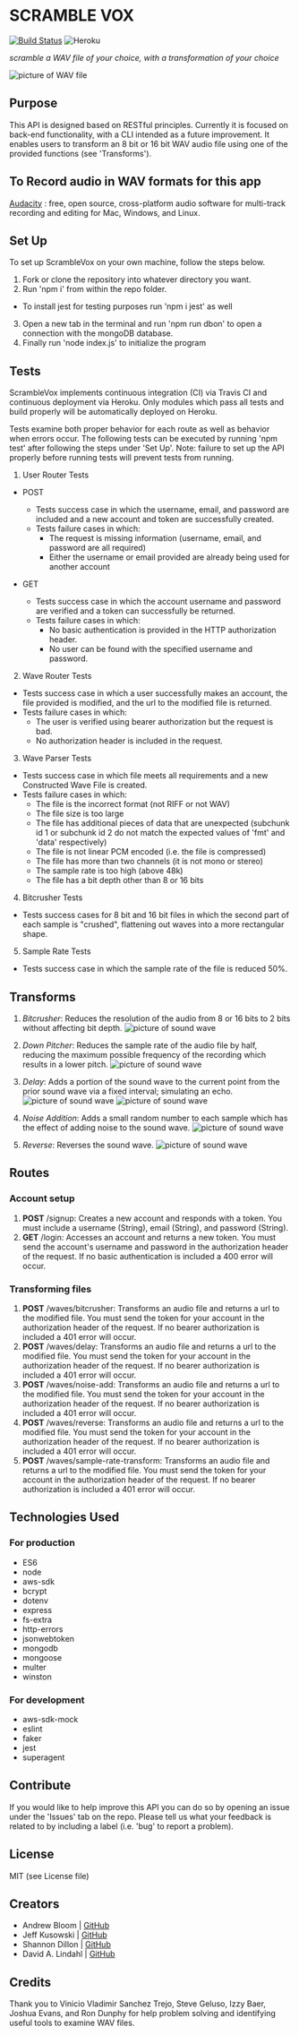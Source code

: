 # SCRAMBLE VOX
[![Build Status](https://travis-ci.org/ScrambleVox/server.svg?branch=readme)](https://travis-ci.org/ScrambleVox/server)
![Heroku](http://heroku-badge.herokuapp.com/?app=angularjs-crypto&style=flat&svg=1)


_scramble a WAV file of your choice, with a transformation of your choice_

![picture of WAV file](/assets/AudacityWAV.png)


## Purpose
This API is designed based on RESTful principles. Currently it is focused on back-end functionality, with a CLI intended as a future improvement. It enables users to transform an 8 bit or 16 bit WAV audio file using one of the provided functions (see 'Transforms').

## To Record audio in WAV formats for this app
[Audacity](https://www.audacityteam.org/) : free, open source, cross-platform audio software for multi-track recording and editing for Mac, Windows, and Linux.


## Set Up
To set up ScrambleVox on your own machine, follow the steps below.

1. Fork or clone the repository into whatever directory you want.
2. Run 'npm i' from within the repo folder.
  * To install jest for testing purposes run 'npm i jest' as well

3. Open a new tab in the terminal and run 'npm run dbon' to open a connection with the mongoDB database.
4. Finally run 'node index.js' to initialize the program


## Tests
ScrambleVox implements continuous integration (CI) via Travis CI and continuous deployment via Heroku. Only modules which pass all tests and build properly will be automatically deployed on Heroku.

Tests examine both proper behavior for each route as well as behavior when errors occur. The following tests can be executed by running 'npm test' after following the steps under 'Set Up'. Note: failure to set up the API properly before running tests will prevent tests from running.

1. User Router Tests
  * POST
    * Tests success case in which the username, email, and password are included and a new account and token are successfully created.
    * Tests failure cases in which:
      * The request is missing information (username, email, and password are all required)
      * Either the username or email provided are already being used for another account

  * GET
    * Tests success case in which the account username and password are verified and a token can successfully be returned.
    * Tests failure cases in which:
      * No basic authentication is provided in the HTTP authorization header.
      * No user can be found with the specified username and password.

2. Wave Router Tests
  * Tests success case in which a user successfully makes an account, the file provided is modified, and the url to the modified file is returned.
  * Tests failure cases in which:
    * The user is verified using bearer authorization but the request is bad.
    * No authorization header is included in the request.

3. Wave Parser Tests
  * Tests success case in which file meets all requirements and a new Constructed Wave File is created.
  * Tests failure cases in which:
    * The file is the incorrect format (not RIFF or not WAV)
    * The file size is too large
    * The file has additional pieces of data that are unexpected (subchunk id 1 or subchunk id 2 do not match the expected values of 'fmt' and 'data' respectively)
    * The file is not linear PCM encoded (i.e. the file is compressed)
    * The file has more than two channels (it is not mono or stereo)
    * The sample rate is too high (above 48k)
    * The file has a bit depth other than 8 or 16 bits

4. Bitcrusher Tests
  * Tests success cases for 8 bit and 16 bit files in which the second part of each sample is "crushed", flattening out waves into a more rectangular shape.

5. Sample Rate Tests
  * Tests success case in which the sample rate of the file is reduced 50%.

## Transforms
1. *Bitcrusher*: Reduces the resolution of the audio from 8 or 16 bits to 2 bits without affecting bit depth.
![picture of sound wave](/assets/bitcrusher.png)

2. *Down Pitcher*: Reduces the sample rate of the audio file by half, reducing the maximum possible frequency of the recording which results in a lower pitch.
![picture of sound wave](/assets/downpitcher.png)

3. *Delay*: Adds a portion of the sound wave to the current point from the prior sound wave via a fixed interval; simulating an echo.
![picture of sound wave](/assets/delay.png)
![picture of sound wave](/assets/delay2.png)

4. *Noise Addition*: Adds a small random number to each sample which has the effect of adding noise to the sound wave. 
![picture of sound wave](/assets/noise.png)

5. *Reverse*: Reverses the sound wave.
![picture of sound wave](/assets/reverse.png)

## Routes
### Account setup
1. **POST** /signup: Creates a new account and responds with a token. You must include a username (String), email (String), and password (String).
2. **GET** /login: Accesses an account and returns a new token. You must send the account's username and password in the authorization header of the request. If no basic authentication is included a 400 error will occur.

### Transforming files
1. **POST** /waves/bitcrusher: Transforms an audio file and returns a url to the modified file. You must send the token for your account in the authorization header of the request. If no bearer authorization is included a 401 error will occur.
2. **POST** /waves/delay: Transforms an audio file and returns a url to the modified file. You must send the token for your account in the authorization header of the request. If no bearer authorization is included a 401 error will occur.
3. **POST** /waves/noise-add: Transforms an audio file and returns a url to the modified file. You must send the token for your account in the authorization header of the request. If no bearer authorization is included a 401 error will occur.
4. **POST** /waves/reverse: Transforms an audio file and returns a url to the modified file. You must send the token for your account in the authorization header of the request. If no bearer authorization is included a 401 error will occur.
5. **POST** /waves/sample-rate-transform: Transforms an audio file and returns a url to the modified file. You must send the token for your account in the authorization header of the request. If no bearer authorization is included a 401 error will occur.

<!-- Do we want to include the section below? I don't think they're required but they were in some of the READMEs of the examples Vinicio shared -->

<!-- ## Internal Infrastructure/Code Examples
1. models (user and wave)
2. middleware (express, fs-extra?, error, logger, basic auth, bearer auth) -->

## Technologies Used
### For production
* ES6
* node
* aws-sdk
* bcrypt
* dotenv
* express
* fs-extra
* http-errors
* jsonwebtoken
* mongodb
* mongoose
* multer
* winston

### For development
* aws-sdk-mock
* eslint
* faker
* jest
* superagent

<!-- * libraries we used, if any -->

## Contribute
If you would like to help improve this API you can do so by opening an issue under the 'Issues' tab on the repo. Please tell us what your feedback is related to by including a label (i.e. 'bug' to report a problem).

## License
MIT (see License file)

## Creators
- Andrew Bloom | [GitHub](https://github.com/ALB37)
- Jeff Kusowski | [GitHub](https://github.com/jjkusowski)
- Shannon Dillon | [GitHub](https://github.com/sedillon93)
- David A. Lindahl | [GitHub](https://github.com/austriker27)

## Credits
Thank you to Vinicio Vladimir Sanchez Trejo, Steve Geluso, Izzy Baer, Joshua Evans, and Ron Dunphy for help problem solving and identifying useful tools to examine WAV files.

